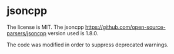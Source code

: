 jsoncpp
======

The license is MIT. The jsoncpp https://github.com/open-source-parsers/jsoncpp version used is 1.8.0.

The code was modified in order to suppress deprecated warnings.
